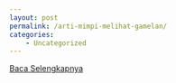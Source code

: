 ```yaml
---
layout: post
permalink: /arti-mimpi-melihat-gamelan/
categories:
    - Uncategorized
---
```


[Baca Selengkapnya](/03)